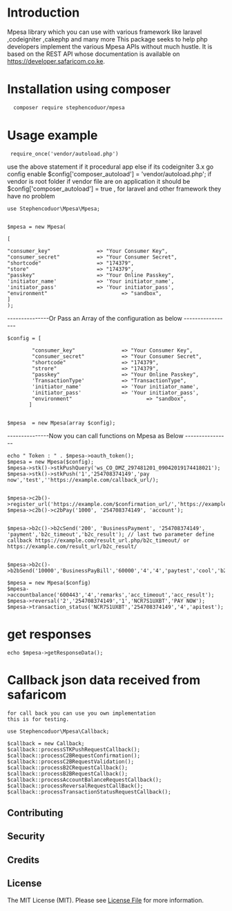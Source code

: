 # Introduction
Mpesa library which you can use with various framework like laravel ,codeigniter ,cakephp and many more
This package seeks to help php developers implement the various Mpesa APIs without much hustle. It is based on the REST API whose documentation is available on https://developer.safaricom.co.ke.

#  Installation using composer
``` bash
  composer require stephencoduor/mpesa
```

#  Usage example

     require_once('vendor/autoload.php')
  use the above statement if it procedural app else if its codeigniter 3.x go config enable $config['composer_autoload'] = 'vendor/autoload.php'; 
  if vendor is root folder if vendor file are on application it should be $config['composer_autoload'] = true ,
  for laravel and other framework they have no problem
     
     

    use Stephencoduor\Mpesa\Mpesa;


    $mpesa = new Mpesa( 
    
    [

    "consumer_key"               => "Your Consumer Key",
    "consumer_secret"            => "Your Consumer Secret",
    "shortcode"                  => "174379",
    "store"                      => "174379",
    "passkey"                    => "Your Online Passkey",
    'initiator_name'             => 'Your initiator_name',
    'initiator_pass'             => 'Your initiator_pass',
    "environment"                        => "sandbox",
    ]
    );




---------------Or Pass an Array of the configuration as below -----------------
    
    $config = [

            "consumer_key"               => "Your Consumer Key",
            "consumer_secret"            => "Your Consumer Secret",
            "shortcode"                  => "174379",
            "strore"                     => "174379",
            "passkey"                    => "Your Online Passkey",
            'TransactionType'            => "TransactionType",
            'initiator_name'             => 'Your initiator_name',
            'initiator_pass'             => 'Your initiator_pass',
            "environment"                        => "sandbox",
           ]


    $mpesa  = new Mpesa(array $config);




---------------Now you can call functions on Mpesa as Below ----------------

    echo " Token : " . $mpesa->oauth_token();
    $mpesa = new Mpesa($config);
    $mpesa->stk()->stkPushQuery('ws_CO_DMZ_297481201_09042019174418021');
    $mpesa->stk()->stkPush('1','254708374149','pay now','test',''https://example.com/callback_url/);

    
    $mpesa->c2b()->register_url('https://example.com/$confirmation_url/','https://example.com/validation_url/'); 
    $mpesa->c2b()->c2bPay('1000', '254708374149', 'account');

    
    $mpesa->b2c()->b2cSend('200', 'BusinessPayment', '254708374149', 'payment','b2c_timeout','b2c_result'); // last two parameter define callback https://example.com/result_url.php/b2c_timeout/ or https://example.com/result_url/b2c_result/
    
    
    $mpesa->b2c()->b2bSend('10000','BusinessPayBill','60000','4','4','paytest','cool','b2b_timeout','b2b_result');

    $mpesa = new Mpesa($config)
    $mpesa->accountbalance('600443','4','remarks','acc_timeout','acc_result');
    $mpesa->reversal('2','254708374149','1','NCR7S1UXBT','PAY NOW');
    $mpesa->transaction_status('NCR7S1UXBT','254708374149','4','apitest');
    
 # get responses
    echo $mpesa->getResponseData();
    
# Callback json data received from safaricom
    for call back you can use you own implementation 
    this is for testing.
    
    use Stephencoduor\Mpesa\Callback;

    $callback = new Callback;
    $callback::processSTKPushRequestCallback();
    $callback::processC2BRequestConfirmation();
    $callback::processC2BRequestValidation();
    $callback::processB2CRequestCallback();
    $callback::processB2BRequestCallback();
    $callback::processAccountBalanceRequestCallback();
    $callback::processReversalRequestCallBack();
    $callback::processTransactionStatusRequestCallback();

    
  ## Contributing



## Security


## Credits


## License

The MIT License (MIT). Please see [License File](LICENSE.md) for more information.
